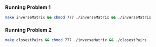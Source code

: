 ### Running Problem 1
```sh
make inverseMatrix && chmod 777 ./inverseMatrix && ./inverseMatrix
```

### Running Problem 2
```sh
make closestPairs && chmod 777 ./inverseMatrix && ./closestPairs
```